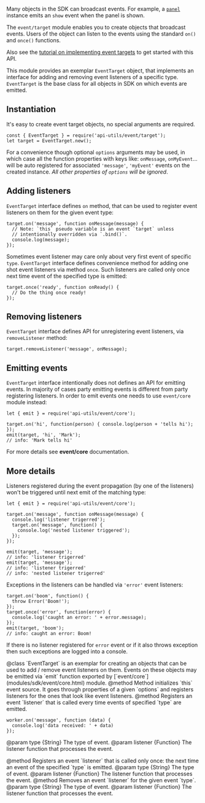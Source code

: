<!-- This Source Code Form is subject to the terms of the Mozilla Public
   - License, v. 2.0. If a copy of the MPL was not distributed with this
   - file, You can obtain one at http://mozilla.org/MPL/2.0/. -->

Many objects in the SDK can broadcast events. For example, a
[`panel`](modules/sdk/panel.html) instance emits an `show` event when the
panel is shown.

The `event/target` module enables you to create objects that broadcast
events. Users of the object can listen to the events using the standard
`on()` and `once()` functions.

Also see the
[tutorial on implementing event targets](dev-guide/tutorials/event-targets.html)
to get started with this API.

This module provides an exemplar `EventTarget` object, that implements
an interface for adding and removing event listeners of a specific type.
`EventTarget` is the base class for all objects in SDK on which events
are emitted.

## Instantiation

It's easy to create event target objects, no special arguments are required.

    const { EventTarget } = require('api-utils/event/target');
    let target = EventTarget.new();

For a convenience though optional `options` arguments may be used, in which
case all the function properties with keys like: `onMessage`, `onMyEvent`...
will be auto registered for associated `'message'`, `'myEvent'` events on
the created instance. _All other properties of `options` will be ignored_.

## Adding listeners

`EventTarget` interface defines `on` method, that can be used to register
event listeners on them for the given event type:

    target.on('message', function onMessage(message) {
      // Note: `this` pseudo variable is an event `target` unless
      // intentionally overridden via `.bind()`.
      console.log(message);
    });

Sometimes event listener may care only about very first event of specific
`type`. `EventTarget` interface defines convenience method for adding one
shot event listeners via method `once`. Such listeners are called only once
next time event of the specified type is emitted:

    target.once('ready', function onReady() {
      // Do the thing once ready!
    });

## Removing listeners

`EventTarget` interface defines API for unregistering event listeners, via
`removeListener` method:

    target.removeListener('message', onMessage);

## Emitting events

`EventTarget` interface intentionally does not defines an API for emitting
events. In majority of cases party emitting events is different from party
registering listeners. In order to emit events one needs to use `event/core`
module instead:

    let { emit } = require('api-utils/event/core');

    target.on('hi', function(person) { console.log(person + 'tells hi'); });
    emit(target, 'hi', 'Mark');
    // info: 'Mark tells hi'

For more details see **event/core** documentation.

## More details

Listeners registered during the event propagation (by one of the listeners)
won't be triggered until next emit of the matching type:

    let { emit } = require('api-utils/event/core');

    target.on('message', function onMessage(message) {
      console.log('listener trigerred');
      target.on('message', function() {
        console.log('nested listener triggered');
      });
    });

    emit(target, 'message');
    // info: 'listener trigerred'
    emit(target, 'message');
    // info: 'listener trigerred'
    // info: 'nested listener trigerred'

Exceptions in the listeners can be handled via `'error'` event listeners:

    target.on('boom', function() {
      throw Error('Boom!');
    });
    target.once('error', function(error) {
      console.log('caught an error: ' + error.message);
    });
    emit(target, 'boom');
    // info: caught an error: Boom!

If there is no listener registered for `error` event or if it also throws
exception then such exceptions are logged into a console.

<api name="EventTarget">
@class
`EventTarget` is an exemplar for creating an objects that can be used to
add / remove event listeners on them. Events on these objects may be emitted
via `emit` function exported by [`event/core`](modules/sdk/event/core.html)
module.

<api name="initialize">
@method
Method initializes `this` event source. It goes through properties of a
given `options` and registers listeners for the ones that look like
event listeners.
</api>

<api name="on">
@method
Registers an event `listener` that is called every time events of
specified `type` are emitted.

    worker.on('message', function (data) {
      console.log('data received: ' + data)
    });

@param type {String}
   The type of event.
@param listener {Function}
   The listener function that processes the event.
</api>

<api name="once">
@method
Registers an event `listener` that is called only once:
the next time an event of the specified `type` is emitted.
@param type {String}
   The type of event.
@param listener {Function}
   The listener function that processes the event.
</api>

<api name="removeListener">
@method
Removes an event `listener` for the given event `type`.
@param type {String}
   The type of event.
@param listener {Function}
   The listener function that processes the event.
</api>

</api>
